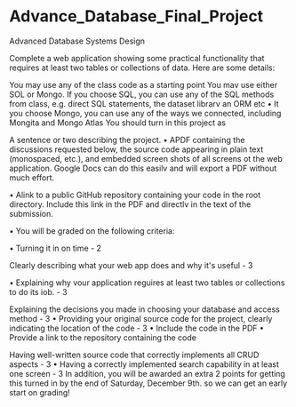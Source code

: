 # Advance_Database_Final_Project
Advanced Database Systems Design

Complete a web application showing some practical functionality that requires at least two tables or collections
of data. Here are some details:

You may use any of the class code as a starting point
You mav use either SOL or Mongo.
If you choose SQL, you can use any of the SQL methods from class, e.g. direct SQL statements, the
dataset librarv an ORM etc
• It you choose Mongo, you can use any of the ways we connected, including Mongita and Mongo Atlas You should turn in this project as

A sentence or two describing the project.
• APDF containing the discussions requested below, the source code appearing in plain text (monospaced, etc.), and embedded screen shots of all screens ot the web application. Google Docs can do this easilv and will export a PDF without much effort.

• Alink to a public GitHub repository containing your code in the root directory. Include this link in the PDF and directlv in the text of the submission.

• You will be graded on the following criteria:

• Turning it in on time - 2

Clearly describing what your web app does and why it's useful - 3

• Explaining why vour application reguires at least two tables or collections to do its iob. - 3

Explaining the decisions you made in choosing your database and access method - 3
• Providing your original source code for the project, clearly indicating the location of the code - 3
• Include the code in the PDF
• Provide a link to the repository containing the code

Having well-written source code that correctly implements all CRUD aspects - 3
• Having a correctly implemented search capability in at least one screen - 3
In addition, you will be awarded an extra 2 points for getting this turned in by the end of Saturday, December 9th. so we can get an early start on grading!
